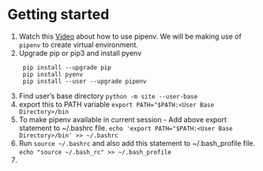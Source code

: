 Getting started
===============

1. Watch this [Video](https://www.youtube.com/watch?v=5HUL5lWkEyg) about how to use pipenv. We will be making use of  `pipenv` to create virtual environment.
2. Upgrade pip or pip3 and install pyenv
    ```
     pip install --upgrade pip
     pip install pyenv
     pip install --user --upgrade pipenv
    ```
3. Find user’s base directory
    `python -m site --user-base`
4. export this to PATH variable
    `export PATH="$PATH:<User Base Directory>/bin`
5. To make pipenv available in current session - Add above export statement to ~/.bashrc file. `echo 'export PATH="$PATH:<User Base Directory>/bin' >> ~/.bashrc`
6. Run `source ~/.bashrc` and also add this statement to ~/.bash_profile file. `echo "source ~/.bash_rc" >> ~/.bash_profile`
7. 

